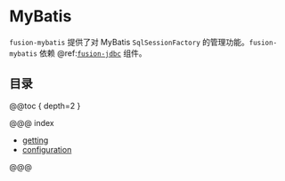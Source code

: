 # MyBatis

`fusion-mybatis` 提供了对 MyBatis `SqlSessionFactory` 的管理功能。`fusion-mybatis` 依赖 @ref:[`fusion-jdbc`](../jdbc/index.md) 组件。

## 目录

@@toc { depth=2 }

@@@ index

* [getting](getting.md)
* [configuration](configuration.md)

@@@